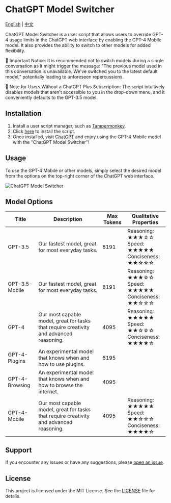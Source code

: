 # ChatGPT Model Switcher

[English](README.md) | [中文](README_zh.md)

ChatGPT Model Switcher is a user script that allows users to override GPT-4 usage limits in the ChatGPT web interface by enabling the GPT-4 Mobile model. It also provides the ability to switch to other models for added flexibility.

🔴 Important Notice: It is recommended not to switch models during a single conversation as it might trigger the message: "The previous model used in this conversation is unavailable. We've switched you to the latest default model," potentially leading to unforeseen repercussions.

🔵 Note for Users Without a ChatGPT Plus Subscription: The script intuitively disables models that aren't accessible to you in the drop-down menu, and it conveniently defaults to the GPT-3.5 model.

## Installation

1. Install a user script manager, such as [Tampermonkey](https://www.tampermonkey.net/).
2. Click [here](https://raw.githubusercontent.com/hydrotho/ChatGPT_Model_Switcher/main/chatgpt-model-switcher.user.js) to install the script.
3. Once installed, visit [ChatGPT](https://chat.openai.com/) and enjoy using the GPT-4 Mobile model with the "ChatGPT Model Switcher"!

## Usage

To use the GPT-4 Mobile or other models, simply select the desired model from the options on the top-right corner of the ChatGPT web interface.

![ChatGPT Model Switcher](https://github.com/hydrotho/ChatGPT_Model_Switcher/assets/42911474/878f6d8f-c33d-43a5-b939-0b12017d587f)

## Model Options

| Title          | Description                                                                             | Max Tokens | Qualitative Properties                                                |
| -------------- | --------------------------------------------------------------------------------------- | ---------- | --------------------------------------------------------------------- |
| GPT-3.5        | Our fastest model, great for most everyday tasks.                                       | 8191       | Reasoning:<br>★★★☆☆<br>Speed:<br>★★★★★<br>Conciseness:<br>★★☆☆☆ |
| GPT-3.5-Mobile | Our fastest model, great for most everyday tasks.                                       | 8191       | Reasoning:<br>★★★☆☆<br>Speed:<br>★★★★★<br>Conciseness:<br>★★☆☆☆ |
| GPT-4          | Our most capable model, great for tasks that require creativity and advanced reasoning. | 4095       | Reasoning:<br>★★★★★<br>Speed:<br>★★☆☆☆<br>Conciseness:<br>★★★★☆ |
| GPT-4-Plugins  | An experimental model that knows when and how to use plugins.                           | 8195       |                                                                       |
| GPT-4-Browsing | An experimental model that knows when and how to browse the internet.                   | 4095       |                                                                       |
| GPT-4-Mobile   | Our most capable model, great for tasks that require creativity and advanced reasoning. | 4095       | Reasoning:<br>★★★★★<br>Speed:<br>★★☆☆☆<br>Conciseness:<br>★★★★☆ |

## Support

If you encounter any issues or have any suggestions, please [open an issue](https://github.com/hydrotho/ChatGPT_Model_Switcher/issues).

## License

This project is licensed under the MIT License. See the [LICENSE](LICENSE) file for details.
